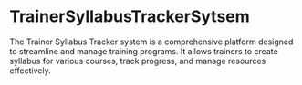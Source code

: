 # TrainerSyllabusTrackerSytsem
The Trainer Syllabus Tracker system is a comprehensive platform designed to streamline and manage training programs. It allows trainers to create syllabus for various courses, track progress, and manage resources effectively.
